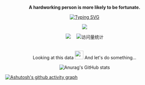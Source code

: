 <div align="center">
  <p><b>A hardworking person is more likely to be fortunate.</b></p>
  <!-- dynamic typing effect 动态打字效果 -->
  <div align="center">
    <a href="https://github.com/lt-dh/">
      <img src="https://readme-typing-svg.demolab.com?font=Fira+Code&pause=1000&width=435&lines=Liu Tong;&center=true&size=27" alt="Typing SVG" />
    </a>
  </div>

  <!-- knock code pictures 敲代码的图片 -->
  <img src="https://cdn.jsdelivr.net/gh/sun0225SUN/sun0225SUN/assets/images/coding.gif" /><br>

  <!-- profile logo 个人资料徽标 -->
  <div align="center">
    <a href="https://blog.csdn.net/wai_58934"><img src="https://img.shields.io/badge/CSDN-论坛-c32136" /></a>&emsp;
    <!-- visitor statistics logo 访问量统计徽标 -->
    <img src="https://komarev.com/ghpvc/?username=lt-dh&label=Views&color=0e75b6&style=flat" alt="访问量统计" />
  </div>
<br>
<br>
<div style="display: inline-block;">
  <span>Looking at this data</span>
  <img src="https://user-images.githubusercontent.com/5679180/79618120-0daffb80-80be-11ea-819e-d2b0fa904d07.gif" width="27px">
  <span>And let's do something...</span>
</div>

<br>

![Anurag's GitHub stats](https://github-readme-stats.vercel.app/api?username=lt-dh&theme=radical)
</div>


[![Ashutosh's github activity graph](https://github-readme-activity-graph.vercel.app/graph?username=lt-dh&theme=react-dark)](https://github.com/ashutosh00710/github-readme-activity-graph)
  


<!--
**lt-dh/lt-dh** is a ✨ _special_ ✨ repository because its `README.md` (this file) appears on your GitHub profile.

Here are some ideas to get you started:

- 🔭 I’m currently working on ...
- 🌱 I’m currently learning ...
- 👯 I’m looking to collaborate on ...
- 🤔 I’m looking for help with ...
- 💬 Ask me about ...
- 📫 How to reach me: ...
- 😄 Pronouns: ...
- ⚡ Fun fact: ...
-->
